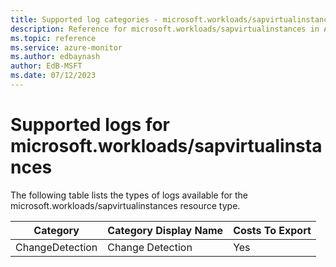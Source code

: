 ```yaml
---
title: Supported log categories - microsoft.workloads/sapvirtualinstances
description: Reference for microsoft.workloads/sapvirtualinstances in Azure Monitor Logs.
ms.topic: reference
ms.service: azure-monitor
ms.author: edbaynash
author: EdB-MSFT
ms.date: 07/12/2023
---
```

# Supported logs for microsoft.workloads/sapvirtualinstances  
<!-- Data source : naam-->


  The following table lists the types of logs available for the microsoft.workloads/sapvirtualinstances resource type.

|Category|Category Display Name|Costs To Export|
|---|---|---|
|ChangeDetection |Change Detection |Yes |


<!--Gen Date:  Wed Jul 12 2023 17:59:09 GMT+0300 (Israel Daylight Time)-->